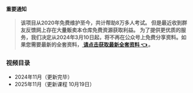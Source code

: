 
#### 重要通知
>  **该项目从2020年免费维护至今，共计帮助8万多人考试。 但是最近收到群友反馈网上存在大量贩卖本仓库免费资源获取利益。**
>   **为了提供更优质的服务，我们决定从2024年3月10日起，将不再在公众号上免费分享资料。如果您需要最新的全套资料，[ 请点击获取最新全套资料 👈  ](https://91ke.cn/)。**  

>

### 视频目录
 - 2024年11月（更新完毕）
-  2025年11月（更新课程 10月19日）
